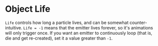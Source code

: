 # Object Life

`Life` controls how long a particle lives, and can be somewhat counter-intuitive. `Life = -1` means that the emitter lives forever, so it's animations will only trigger once. If you want an emitter to continuously loop \(that is, die and get re-created\), set it a value greater than `-1`.
